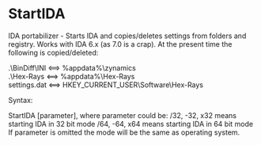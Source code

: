 # StartIDA
IDA portabilizer - Starts IDA and copies/deletes settings from folders and registry.
Works with IDA 6.x (as 7.0 is a crap).
At the present time the following is copied/deleted:

.\BinDiff\INI <==> %appdata%\zynamics\
.\Hex-Rays <==> %appdata%\Hex-Rays\
settings.dat <==> HKEY_CURRENT_USER\Software\Hex-Rays

Syntax:

StartIDA [parameter], where
parameter could be:
/32, -32, x32 means starting IDA in 32 bit mode
/64, -64, x64 means starting IDA in 64 bit mode
If parameter is omitted the mode will be the same as operating system.

